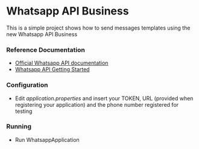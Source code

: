# Whatsapp API Business

This is a simple project shows how to send messages templates using the new Whatsapp API Business 

### Reference Documentation

* [Official Whatsapp API documentation](https://developers.facebook.com/docs/whatsapp)
* [Whatsapp API Getting Started](https://developers.facebook.com/docs/whatsapp/cloud-api/get-started)

### Configuration

* Edit *application.properties* and insert your TOKEN, URL (provided when registering your application) and the phone number registered for testing

### Running

* Run WhatsappApplication